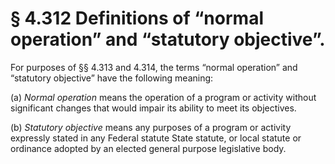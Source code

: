 # § 4.312   Definitions of “normal operation” and “statutory objective”.

For purposes of §§ 4.313 and 4.314, the terms “normal operation” and “statutory objective” have the following meaning:


(a) *Normal operation* means the operation of a program or activity without significant changes that would impair its ability to meet its objectives.


(b) *Statutory objective* means any purposes of a program or activity expressly stated in any Federal statute State statute, or local statute or ordinance adopted by an elected general purpose legislative body.





